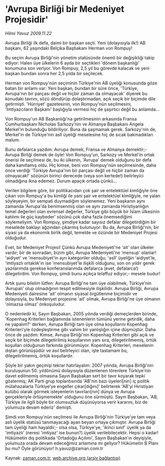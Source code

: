 # 'Avrupa Birliği bir Medeniyet Projesidir'

*Hilmi Yavuz 2009.11.22*

<tr><td class="metin" colspan="2" style="padding-top: 20px; padding-left: 5px; ">Avrupa Birliği ilk defa, daimi bir başkan seçti. Yeni (dolayısıyla ilk!) AB başkanı, 62 yaşındaki Belçika Başbakanı Herman von Rompuy!</td></tr><tr><td class="metin" colspan="2" style="padding-top: 20px; padding-left: 5px; "><p>Bu seçim Avrupa Birliği'nin yönetim statüsünde önemli bir değişikliği takip ediyor: Halen üye ülkelerin 6 ayda bir seçtikleri 'dönem başkanlığı' konumuna son veriyor. Von Rompuy, 2,5 yıl bu görevde kalacak ve yeni başkan bundan sonra her 2,5 yılda bir seçilecek.
<p>Herman von Rompuy'nün seçiminin Türkiye'nin AB üyeliği konusunda göze batan bir anlamı var: Yeni başkan, bundan bir süre önce, 'Türkiye, Avrupa'nın bir parçası değil ve hiçbir zaman da olmayacak' diyerek bu konudaki tavrını, sözü döndürüp dolaştırmadan, açık seçik bir biçimde dile getirmişti. 'Hürriyet' gazetesinin, von Rompuy'nün seçilmesini, 'İmtiyazcıların Başkanı' başlığıyla vermesi hiç de şaşırtıcı değil bu anlamda...
<p>Von Rompuy'un AB Başkanlığı'na getirilmesinin arkasında Fransa Cumhurbaşkanı Nicholas Sarkozy'nin ve Almanya Başbakanı Angela Merkel'in bulunduğu bildiriliyor. Buna da şaşmamak gerek. Sarkozy'nin de, Merkel'in de Türkiye'nin aslî üyeliği meselesine hiç de sıcak bakmadıkları malum.
<p>Bunu defalarca yazdım: Avrupa demek, Fransa ve Almanya demektir;- Avrupa Birliği demek de öyle! Von Rompuy'un, Sarkozy ve Merkel'in ortak önerisi ile seçilmesi de, bu iki ülkenin, 'Avrupa' demek olduğunu bir defa daha kanıtlamış oldu. Hiç kimse, beni von Rompuy'nün seçilmesinde, daha önce verdiği 'Türkiye Avrupa'nın bir parçası değil ve hiçbir zaman da olmayacak!' sözünün birinci derecede (veya son kertede!) belirleyici olmadığına ikna edemez. Durum apaçık ortada çünkü...
<p>Verilen bilgilere göre, bir politikacıdan çok şair ve entelektüel kimliğiyle öne çıkan von Rompuy'a bu kimliği ile yani şair ve entelektüel kimliğiyle, ne yalan söyleyeyim, bir sempati duymadığım söylenemez. Yeni başkanın aynı zamanda 'Avrupa'da benimsenmiş olan ve aynı zamanda Hıristiyanlığın temel değerleri olan evrensel değerler, Türkiye gibi büyük bir İslam ülkesinin katılımı ile güç kaybeder' sözünü çok daha fazla önemsediğimi söylemeliyim. Von Rompuy, şimdiye kadar sayısız defalar dilegetirdiğim bir meselede baklayı ağzından çıkarmış bulunuyor: Bu da, Avrupa Birliği'nin, bir siyasi ya da ekonomik birlik değil, temelde ve özünde bir Medeniyet Projesi olduğudur.
<p>Evet, bir Medeniyet Projesi! Çünkü Avrupa Medeniyeti'ne 'ait' olan ülkeler vardır; bir de sonradan, bizim gibi, Avrupa Medeniyeti'ne 'mensup' olanlar! 'aidiyet' ve 'mensubiyet'in ayrı kategoriler olduğu; 'aslî' üyeliğin 'aidiyet'le, 'imtiyazlı ortaklık'ın ise 'mensubiyet'le ilişkili olduğunu, son on yıldır gerek yazılarımda gerekse konferanslarımda defalarca (evet, defalarca!) dilegetirdim. Von Rompuy, şimdi bunu açıkça telaffuz ediyor;- mesele budur!
<p>Artık şunu bilelim lütfen: Avrupa Birliği'ne tam üye olabilmek, Türkiye'nin 'Avrupalı' olup olmadığının tespit edilmesiyle ilişkilidir. Avrupa Birliği, Avrupa Medeniyeti dairesine 'ait' olmanın siyasal örgütlenme biçimidir ve dolayısıyla, bu Medeniyet projesine 'ait' olmak, Avrupa Birliği'ne üye olmanın 'olmazsa olmaz' önkoşuludur.
<p>O nedenledir ki, Sayın Başbakan, 2005 yılında verdiği demeçlerden birinde, 'Kopenhag Kriterleri bağlamında istenenlerin tümünü yerine getirdik, daha ne yapalım?' derken, Avrupa Birliği tam üye olma koşullarını Kopenhag Kriterleri'yle özdeşleştirme gibi vahim bir yanlışlığın içine düşmüştür. Daha önce de yazdım: Kimse, Avrupa Birliği'nin Kopenhag Kriterleri gibi açık ve seçik bir biçimde dilegetirilmiş koşullarının yanı sıra, dilegetirilmemiş, örtük koşulları olduğunun farkında görünmüyor. Kopenhag Kriterleri, meselenin dıştan görünüşüdür ve asıl belirleyici olan, işte tastamam bu, dilegetirilmemiş, örtük koşullardır.
<p>Şöyle bir yakın geçmişi tekrar hatırlayalım: 2007 yılında, Avrupa Birliği'nin kuruluşunun 50. yıldönümü dolayısıyla düzenlenen törenlere Türkiye'nin davet edilmemiş olmasına Sayın Başbakan sert bir tavır koyarak tepki göstermiş; AK Parti grup toplantısında 'AB'nin bazı üyeleri[nin] iç politik mülahazalarla Türkiye'ye engeller çıkar[dığını]' belirterek 'AB'yi Hıristiyan kulübü olarak görmek isteyenlerin tavırları[nın] dünya ve Avrupa gerçekleriyle örtüşmemekte' olduğunu öne sürmüştü. Sayın Başbakan, 'AB, Türkiye ile ilgili böyle bir olumsuzluk düşünüyorsa verir kararını, biz de yolumuza devam ederiz' demişti.
<p>Şimdi von Rompuy'nün seçilmesi ile Avrupa Birliği'nin Türkiye'ye tam veya asli üyelik statüsü tanımayacağı ayan beyan ortaya çıkmıştır. Avrupa Birliği tam üyeliği ham hayaldir;- olsa olsa, Türkiye'ye, 'ikinci sınıf' üyelik ya da 'imtiyazlı' (neresi 'imtiyaz' ise bunun?) üyelik verilebilecektir. Hepsi o kadar! Hükümetin dış politikada 'Ortadoğu Açılımı', Sayın Başbakan'ın deyişiyle, yolumuza orada devam edeceğimiz anlamına mı geliyor? Hükümetin B Planı bu mu? Öyle görünüyor! h.yavuz@zaman.com.tr<br/></p></p></p></p></p></p></p></p></p></p></td></tr>

Kaynak: [zaman.com.tr](http://zaman.com.tr/yazar.do?yazino=918811), [web.archive.org (arşiv bağlantısı)](http://web.archive.org/web/20091206180320/http://www.zaman.com.tr:80/yazar.do?yazino=918811)
